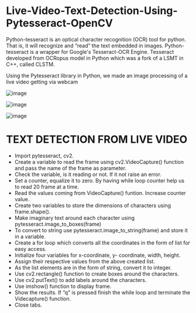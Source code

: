 # Live-Video-Text-Detection-Using-Pytesseract-OpenCV
 
Python-tesseract is an optical character recognition (OCR) tool for python. That is, it will 
recognize and “read” the text embedded in images. Python-tesseract is a wrapper for 
Google's Tesseract-OCR Engine.  Tesseract developed from OCRopus model in Python which 
was a fork of a LSMT in C++, called CLSTM.

Using the Pytesseract library in Python, we made an image processing of a live video getting via webcam

![image](https://user-images.githubusercontent.com/85889196/175645853-9816d5d2-1c0c-4b45-bb6c-92071a955cda.png)

![image](https://user-images.githubusercontent.com/85889196/175645903-03eb945a-ade2-4302-ae91-ec2f6fa2d9ec.png)

![image](https://user-images.githubusercontent.com/85889196/175645957-3922a436-78c4-48fb-ae9b-16508c92d201.png)

# TEXT DETECTION FROM LIVE VIDEO

- Import pytesseract, cv2.
- Create a variable to read the frame using cv2.VideoCapture() function and pass
the name of the frame as parameter.
- Check the variable, is it reading or not. If it not raise an error.
- Set a counter, equalize it to zero. By having while loop counter help us to read 20
frame at a time.
- Read the values coming from VideoCapture() funtion. Increase counter value.
- Create two variables to store the dimensions of characters using frame.shape().
- Make imaginary text around each character using
pytesseract.image_to_boxes(frame)
- To convert to string use pytesseract.image_to_string(frame) and store it in a
variable.
- Create a for loop which converts all the coordinates in the form of list for easy
access.
- Initialize four variables for x-coordinate, y- coordinate, width, height.
- Assign their respective values from the above created list.
- As the list elements are in the form of string, convert it to integer.
- Use cv2.rectangle() function to create boxes around the characters.
- Use cv2.putText() to add labels around the characters.
- Use imshow() function to display frame.
- Show the results. If “q” is pressed finish the while loop and terminate the
Videcapture() function.
- Close tabs.
